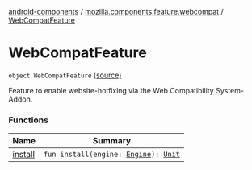 [android-components](../../index.md) / [mozilla.components.feature.webcompat](../index.md) / [WebCompatFeature](./index.md)

# WebCompatFeature

`object WebCompatFeature` [(source)](https://github.com/mozilla-mobile/android-components/blob/master/components/feature/webcompat/src/main/java/mozilla/components/feature/webcompat/WebCompatFeature.kt#L13)

Feature to enable website-hotfixing via the Web Compatibility System-Addon.

### Functions

| Name | Summary |
|---|---|
| [install](install.md) | `fun install(engine: `[`Engine`](../../mozilla.components.concept.engine/-engine/index.md)`): `[`Unit`](https://kotlinlang.org/api/latest/jvm/stdlib/kotlin/-unit/index.html) |
